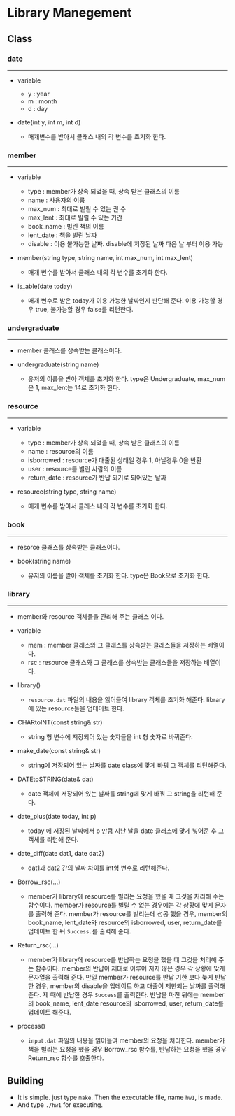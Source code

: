 # Library Manegement

## Class

### date

---

* variable
	* y : year
	* m : month
	* d : day
* date(int y, int m, int d)

	* 매개변수를 받아서 클래스 내의 각 변수를 초기화 한다.

### member

---

* variable
	* type : member가 상속 되었을 때, 상속 받은 클래스의 이름
	* name : 사용자의 이름
	* max_num : 최대로 빌릴 수 있는 권 수
	* max_lent : 최대로 빌릴 수 있는 기간
	* book_name : 빌린 책의 이름
	* lent_date : 책을 빌린 날짜
	* disable : 이용 불가능한 날짜. disable에 저장된 날짜 다음 날 부터 이용 가능

* member(string type, string name, int max_num, int max_lent)

	* 매개 변수를 받아서 클래스 내의 각 변수를 초기화 한다.

* is_able(date today)

	* 매개 변수로 받은 today가 이용 가능한 날짜인지 판단해 준다. 이용 가능할 경우 true, 불가능할 경우 false를 리턴한다.

### undergraduate

---

* member 클래스를 상속받는 클래스이다.

* undergraduate(string name)

	* 유저의 이름을 받아 객체를 초기화 한다. type은 Undergraduate, max_num은 1, max_lent는 14로 초기화 한다.


### resource

---

* variable
	* type : member가 상속 되었을 때, 상속 받은 클래스의 이름
	* name : resource의 이름
	* isborrowed : resource가 대출된 상태일 경우 1, 아닐경우 0을 반환
	* user : resource를 빌린 사람의 이름
	* return_date : resource가 반납 되기로 되어있는 날짜

* resource(string type, string name)

	* 매개 변수를 받아서 클래스 내의 각 변수를 초기화 한다.

### book

---

* resorce 클래스를 상속받는 클래스이다.

* book(string name)

	* 유저의 이름을 받아 객체를 초기화 한다. type은 Book으로 초기화 한다.

### library

---

* member와 resource 객체들을 관리해 주는 클래스 이다.

* variable
	* mem : member 클래스와 그 클래스를 상속받는 클래스들을 저장하는 배열이다.
	* rsc : resource 클래스와 그 클래스를 상속받는 클래스들을 저장하는 배열이다.

* library()

	* `resource.dat` 파일의 내용을 읽어들여 library 객체를 초기화 해준다. library에 있는 resource들을 업데이트 한다.

* CHARtoINT(const string& str)

	* string 형 변수에 저장되어 있는 숫자들을 int 형 숫자로 바꿔준다.

* make_date(const string& str)

	* string에 저장되어 있는 날짜를 date class에 맞게 바꿔 그 객체를 리턴해준다.

* DATEtoSTRING(date& dat)

	* date 객체에 저장되어 있는 날짜를 string에 맞게 바꿔 그 string을 리턴해 준다.

* date_plus(date today, int p)

	* today 에 저장된 날짜에서 p 만큼 지난 날을 date 클래스에 맞게 넣어준 후 그 객체를 리턴해 준다.

* date_diff(date dat1, date dat2)

	* dat1과 dat2 간의 날짜 차이를 int형 변수로 리턴해준다.

* Borrow_rsc(...)

	* member가 library에 resource를 빌리는 요청을 했을 때 그것을 처리해 주는 함수이다. member가 resource를 빌릴 수 없는 경우에는 각 상황에 맞게 문자를 출력해 준다. member가 resource를 빌리는데 성공 했을 경우, member의 book_name, lent_date와 resource의 isborrowed, user, return_date를 업데이트 한 뒤 `Success.`를 출력해 준다.

* Return_rsc(...)

	* member가 library에 resource를 반납하는 요청을 했을 떄 그것을 처리해 주는 함수이다. member의 반납이 제대로 이루어 지지 않은 경우 각 상황에 맞게 문자열을 출력해 준다. 만일 member가 resource를 반납 기한 보다 늦게 반납한 경우, member의 disable을 업데이트 하고 대출이 제한되는 날짜를 출력해 준다. 제 때에 반납한 경우 `Success`를 출력한다. 반납을 마친 뒤에는 member의 book_name, lent_date resource의 isborrowed, user, return_date를 업데이트 해준다.

* process()

	* `input.dat` 파일의 내용을 읽어들여 member의 요청을 처리한다. member가 책을 빌리는 요청을 했을 경우 Borrow_rsc 함수를, 반납하는 요청을 했을 경우 Return_rsc 함수를 호출한다.

## Building

* It is simple. just type `make`. Then the executable file, name `hw1`, is made.
* And type `./hw1` for executing.

